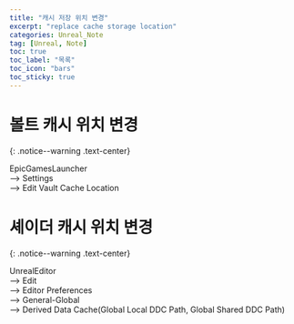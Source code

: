 ```yaml
---
title: "캐시 저장 위치 변경"
excerpt: "replace cache storage location"
categories: Unreal_Note
tag: [Unreal, Note]
toc: true
toc_label: "목록"
toc_icon: "bars"
toc_sticky: true
---
```


# 볼트 캐시 위치 변경
{: .notice--warning .text-center}

EpicGamesLauncher<br>
--> Settings<br>
--> Edit Vault Cache Location 

# 셰이더 캐시 위치 변경
{: .notice--warning .text-center}

UnrealEditor<br>
--> Edit<br>
--> Editor Preferences<br>
--> General-Global<br>
--> Derived Data Cache(Global Local DDC Path, Global Shared DDC Path)